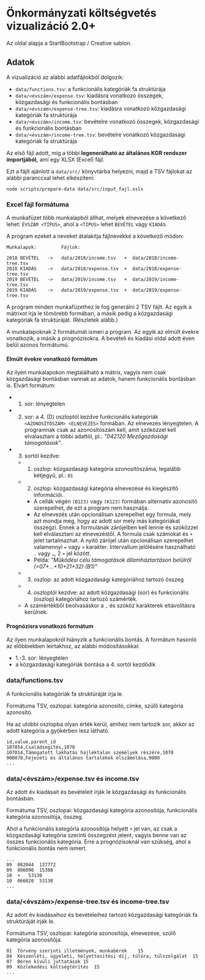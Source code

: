 # Önkormányzati költségvetés vizualizáció 2.0+

Az oldal alapja a StartBootstrap / Creative sablon.



## Adatok

A vizualizáció az alábbi adatfájlokból dolgozik:

- `data/functions.tsv`: a funkcionális kategóriák fa struktúrája
- `data/<évszám>/expense.tsv`: kiadásra vonatkozó összegek, közgazdasági és funkcionális bontásban
- `data/<évszám>/expense-tree.tsv`: kiadásra vonatkozó közgazdasági kategóriák fa struktúrája
- `data/<évszám>/income.tsv`: bevételre vonatkozó összegek, közgazdasági és funkcionális bontásban
- `data/<évszám>/income-tree.tsv`: bevételre vonatkozó közgazdasági kategóriák fa struktúrája

Az első fájl adott, míg a többi **legenerálható az általános KGR rendszer importjából,** ami egy XLSX (Excel) fájl.

Ezt a fájlt ajánlott a `data/src/` könyvtárba helyezni, majd a TSV fájlokat az alábbi paranccsal lehet elkészíteni:

```
node scripts/prepare-data data/src/input_fajl.xslx
```



### Excel fájl formátuma

A munkafüzet több munkalapból állhat, melyek elnevezése a következő lehet: `ÉVSZÁM <TÍPUS>`, ahol a `<TÍPUS>` lehet `BEVÉTEL` vagy `KIADÁS`.

A program ezeket a neveket átalakítja fájlnevekké a következő módon:

```
Munkalapok:         Fájlok:

2018 BEVÉTEL   ->   data/2018/income.tsv   +  data/2018/income-tree.tsv
2018 KIADÁS    ->   data/2018/expense.tsv  +  data/2018/expense-tree.tsv
2019 BEVÉTEL   ->   data/2019/income.tsv   +  data/2019/income-tree.tsv
2019 KIADÁS    ->   data/2019/expense.tsv  +  data/2019/expense-tree.tsv
```

A program minden munkafüzethez le fog generálni 2 TSV fájlt. Az egyik a mátrixot írja le tömörebb formában, a másik pedig a közgazdasági kategóriák fa struktúráját. (Részletek alább.)

A munkalapoknak 2 formátumát ismeri a program. Az egyik az elmúlt évekre vonatkozik, a másik a prognózisokra. A bevételi és kiadási oldal adott éven belül azonos formátumú.



#### Elmúlt évekre vonatkozó formátum

Az ilyen munkalapokon megtalálható a mátrix, vagyis nem csak közgazdasági bontásban vannak az adatok, hanem funkcionális bontásban is. Elvárt formátum:

- 1. sor: lényegtelen
- 2. sor: a 4. (D) oszloptól kezdve funkcionális kategóriák `<AZONOSÍTÓSZÁM> <ELNEVEZÉS>` formában. Az elnevezés lényegtelen. A programnak csak az azonosítószám kell, amit szóközzel kell elválasztani a többi adattól, pl.: *"042120 Mezőgazdasági támogatások"*.
- 3. sortól kezdve:
	- 1. oszlop: közgazdasági kategória azonosítószáma, legalább kétjegyű, pl.: `01`
	- 2. oszlop: közgazdasági kategória elnevezése és kiegészítő információi.
		- A cellák végén `(B123)` vagy `(K123)` formában alternatív azonosító szerepelhet, de ezt a program nem használja.
		- Az elnevezés után opcionálisan szerepelhet egy formula, mely azt mondja meg, hogy az adott sor mely más kategóriákat összegzi. Ennek a formulának zárójelben kell lennie és szóközzel kell elválasztani az elnevezéstől. A formula csak számokat és `+` jelet tartalmazhat. A nyitó zárójel után opcionálisan szerepelhet valamennyi `=` vagy `>` karakter. Intervallum jelölésére használható `.` vagy `…`, 2 `+` jel között.
		- Példa: *"Működési célú támogatások államháztartáson belülről (=07+...+10+21+32) (B1)"*
	- 3. oszlop: az adott közgazdasági kategóriához tartozó összeg
	- 4. oszloptól kezdve: az adott közgazdasági (sor) és funkcionális (oszlop) kategóriához tartozó számérték.
	- A számértékből beolvasáskor a `,` és szóköz karakterek eltávolításra kerülnek.



#### Prognózisra vonatkozó formátum

Az ilyen munkalapokról hiányzik a funkcionális bontás. A formátum hasonló az előbbiekben leírtakhoz, az alábbi módosításokkal:

- 1.-3. sor: lényegtelen
- a közgazdasági kategóriák bontása a 4. sortól kezdődik



### data/functions.tsv

A funkcionális kategóriák fa struktúráját írja le.

Formátuma TSV, oszlopai: kategória azonosító, címke, szülő kategória azonosító.

Ha az utóbbi oszlopba olyan érték kerül, amihez nem tartozik sor, akkor az adott kategória a gyökérben lesz látható.

```tsv
id,value,parent_id
107054,Családsegítés,1070
107014,Támogatott lakhatás hajléktalan személyek részére,1070
900070,Fejezeti és általános tartalékok elszámolása,9000
...
```



### data/<évszám>/expense.tsv és income.tsv

Az adott év kiadásait és bevételeit írják le közgazdasági és funkcionális bontásban.

Formátuma TSV, oszlopai: közgazdasági kategória azonosítója, funkcionális kategória azonosítója, összeg.

Ahol a funkcionális kategória azonosítója helyett `+` jel van, az csak a közgazdasági kategória szerinti összegzést jelent, vagyis benne van az összes funkcionális kategória. Erre a prognózisoknál van szükség, ahol a funkcionális bontás nem ismert.

```tsv
...
09	082044	137772
09	086090	15308
10	+	53130
10	066020	53130
...
```



### data/<évszám>/expense-tree.tsv és income-tree.tsv

Az adott év kiadásaihoz és bevételeihez tartozó közgazdasági kategóriák fa struktúráját írják le.

Formátuma TSV, oszlopai: kategória azonosítója, elnevezése, szülő kategória azonosítója.

```tsv
01	Törvény szerinti illetmények, munkabérek	15
04	Készenléti, ügyeleti, helyettesítési díj, túlóra, túlszolgálat	15
07	Béren kívüli juttatások	15
09	Közlekedési költségtérítés	15
...
```
